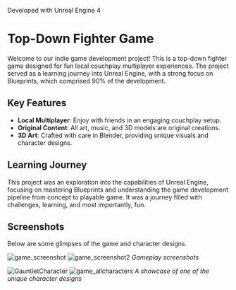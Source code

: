 Developed with Unreal Engine 4

# Top-Down Fighter Game

Welcome to our indie game development project! This is a top-down fighter game designed for fun local couchplay multiplayer experiences. The project served as a learning journey into Unreal Engine, with a strong focus on Blueprints, which comprised 90% of the development.

## Key Features
- **Local Multiplayer**: Enjoy with friends in an engaging couchplay setup.
- **Original Content**: All art, music, and 3D models are original creations.
- **3D Art**: Crafted with care in Blender, providing unique visuals and character designs.

## Learning Journey
This project was an exploration into the capabilities of Unreal Engine, focusing on mastering Blueprints and understanding the game development pipeline from concept to playable game. It was a journey filled with challenges, learning, and most importantly, fun.

## Screenshots
Below are some glimpses of the game and character designs.


![game_screenshot](https://github.com/martijndejong/ProjectBobi/assets/12080489/9ca349b7-888e-465c-a637-b24215552333)
![game_screenshot2](https://github.com/martijndejong/ProjectBobi/assets/12080489/01f0182d-2991-4f23-ab35-0f37d85eb29a)
*Gameplay screenshots*

![GauntletCharacter](https://github.com/martijndejong/ProjectBobi/assets/12080489/8222e2b3-a67d-4a66-b475-fe6ac57b01bf)
![game_allcharacters](https://github.com/martijndejong/ProjectBobi/assets/12080489/d092a34c-774a-45d9-a842-9c367afadeb7)
*A showcase of one of the unique character designs*
